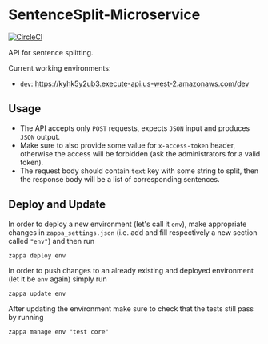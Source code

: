 # SentenceSplit-Microservice

[![CircleCI](https://circleci.com/gh/BeagleInc/SentenceSplit-Microservice.svg?style=svg&circle-token=7c554f769570976c81e7d7523c0dd0059d9e27d1)](https://circleci.com/gh/BeagleInc/SentenceSplit-Microservice)

API for sentence splitting.

Current working environments:
- `dev`: https://kyhk5y2ub3.execute-api.us-west-2.amazonaws.com/dev

## Usage
- The API accepts only `POST` requests, expects `JSON` input and produces `JSON` output.
- Make sure to also provide some value for `x-access-token` header, otherwise the access will be forbidden (ask the administrators for a valid token).
- The request body should contain `text` key with some string to split, then the response body will be a list of corresponding sentences.

## Deploy and Update
In order to deploy a new environment (let's call it `env`), make appropriate changes in `zappa_settings.json` (i.e. add and fill respectively a new section called `"env"`) and then run
```shell
zappa deploy env
```
In order to push changes to an already existing and deployed environment (let it be `env` again) simply run
```shell
zappa update env
```
After updating the environment make sure to check that the tests still pass by running
```shell
zappa manage env "test core"
```
